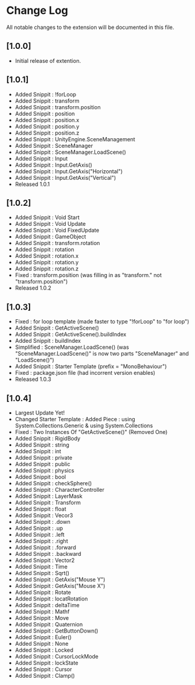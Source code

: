 # Change Log
All notable changes to the extension will be documented in this file.


## [1.0.0]
- Initial release of  extention.

## [1.0.1]
- Added Snippit : !forLoop
- Added Snippit : transform
- Added Snippit : transform.position
- Added Snippit : position
- Added Snippit : position.x
- Added Snippit : position.y
- Added Snippit : position.z
- Added Snippit : UnityEngine.SceneManagement
- Added Snippit : SceneManager
- Added Snippit : SceneManager.LoadScene()
- Added Snippit : Input
- Added Snippit : Input.GetAxis()
- Added Snippit : Input.GetAxis("Horizontal")
- Added Snippit : Input.GetAxis("Vertical")
- Released 1.0.1

## [1.0.2]
- Added Snippit : Void Start
- Added Snippit : Void Update
- Added Snippit : Void FixedUpdate 
- Added Snippit : GameObject
- Added Snippit : transform.rotation
- Added Snippit : rotation
- Added Snippit : rotation.x
- Added Snippit : rotation.y
- Added Snippit : rotation.z
- Fixed : transform.position (was filling in as "transform." not "transform.position")
- Released 1.0.2

## [1.0.3]
- Fixed : for loop template (made faster to type "!forLoop" to "for loop")
- Added Snippit : GetActiveScene()
- Added Snippit : GetActiveScene().buildIndex
- Added Snippit : buildIndex
- Simplified : SceneManager.LoadScene() (was "SceneManager.LoadScene()" is now two parts "SceneManager" and "LoadScene()")
- Added Snippit : Starter Template (prefix = "MonoBehaviour")
- Fixed : package.json file (had incorrent version enables)
- Released 1.0.3

## [1.0.4]
- Largest Update Yet!
- Changed Starter Template : Added Piece : using System.Collections.Generic & using System.Collections 
- Fixed : Two Instances Of "GetActiveScene()" (Removed One)
- Added Snippit : RigidBody
- Added Snippit : string
- Added Snippit : int
- Added Snippit : private
- Added Snippit : public
- Added Snippit : physics
- Added Snippit : bool
- Added Snippit : checkSphere()
- Added Snippit : CharacterController
- Added Snippit : LayerMask
- Added Snippit : Transform
- Added Snippit : float
- Added Snippit : Vecor3
- Added Snippit : .down
- Added Snippit : .up
- Added Snippit : .left
- Added Snippit : .right
- Added Snippit : .forward
- Added Snippit : .backward
- Added Snippit : Vector2
- Added Snippit : Time
- Added Snippit : Sqrt()
- Added Snippit : GetAxis("Mouse Y")
- Added Snippit : GetAxis("Mouse X")
- Added Snippit : Rotate
- Added Snippit : locatRotation
- Added Snippit : deltaTime
- Added Snippit : Mathf
- Added Snippit : Move
- Added Snippit : Quaternion
- Added Snippit : GetButtonDown()
- Added Snippit : Euler()
- Added Snippit : None
- Added Snippit : Locked
- Added Snippit : CursorLockMode
- Added Snippit : lockState
- Added Snippit : Cursor
- Added Snippit : Clamp()